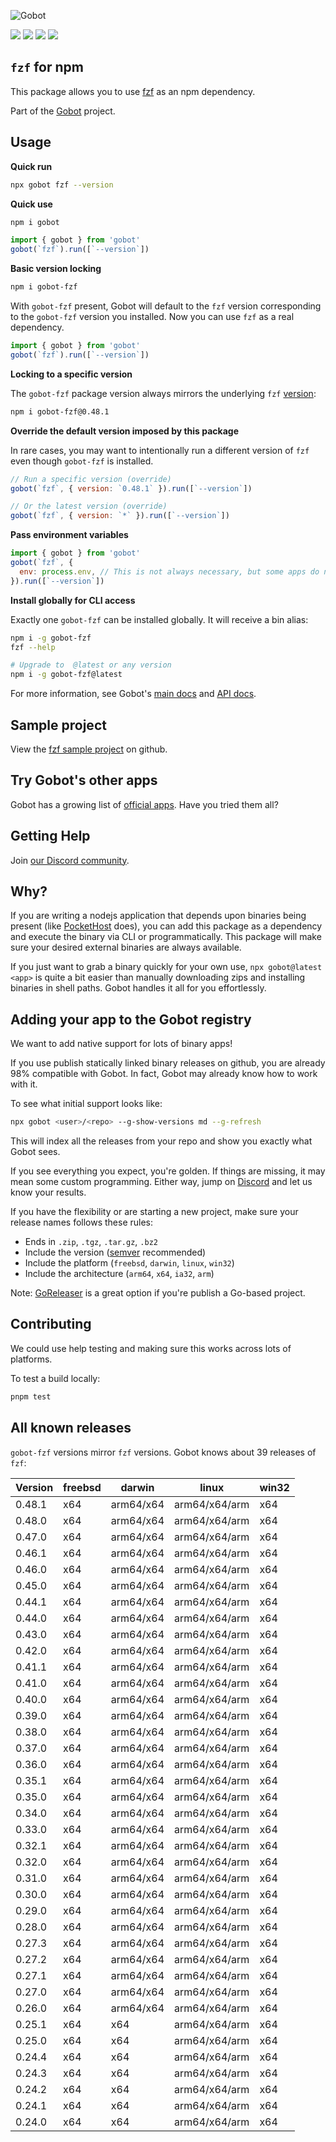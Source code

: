 ![Gobot](https://raw.githubusercontent.com/benallfree/gobot/v1.0.0-alpha.29/assets/gobot-banner-300x.png)

![](https://img.shields.io/npm/v/gobot-fzf) ![](https://img.shields.io/npm/dt/gobot-fzf) ![](https://img.shields.io/github/commit-activity/t/benallfree/gobot) ![](https://img.shields.io/github/stars/benallfree/gobot)

## `fzf` for npm

This package allows you to use [fzf](https://github.com/junegunn/fzf) as an npm dependency.

Part of the [Gobot](https://www.npmjs.com/package/gobot) project.

## Usage

**Quick run**

```bash
npx gobot fzf --version
```

**Quick use**

```bash
npm i gobot
```

```js
import { gobot } from 'gobot'
gobot(`fzf`).run([`--version`])
```

**Basic version locking**

```bash
npm i gobot-fzf
```

With `gobot-fzf` present, Gobot will default to the `fzf` version corresponding to the `gobot-fzf` version you installed. Now you can use `fzf` as a real dependency.

```js
import { gobot } from 'gobot'
gobot(`fzf`).run([`--version`])
```

**Locking to a specific version**

The `gobot-fzf` package version always mirrors the underlying `fzf` [version](#known-versions):

```bash
npm i gobot-fzf@0.48.1
```

**Override the default version imposed by this package**

In rare cases, you may want to intentionally run a different version of `fzf` even though `gobot-fzf` is installed.

```js
// Run a specific version (override)
gobot(`fzf`, { version: `0.48.1` }).run([`--version`])

// Or the latest version (override)
gobot(`fzf`, { version: `*` }).run([`--version`])
```

**Pass environment variables**

```js
import { gobot } from 'gobot'
gobot(`fzf`, {
  env: process.env, // This is not always necessary, but some apps do need it
}).run([`--version`])
```

**Install globally for CLI access**

Exactly one `gobot-fzf` can be installed globally. It will receive a bin alias:

```bash
npm i -g gobot-fzf
fzf --help

# Upgrade to  @latest or any version
npm i -g gobot-fzf@latest
```

For more information, see Gobot's [main docs](https://www.npmjs.com/package/gobot) and [API docs](https://github.com/benallfree/gobot/blob/v1.0.0-alpha.29/docs/readme.md).



## Sample project

View the [fzf sample project](https://github.com/benallfree/gobot/tree/v1.0.0-alpha.29/src/apps/fzf/sample-project) on github.

## Try Gobot's other apps

Gobot has a growing list of [official apps](https://www.npmjs.com/package/gobot#official-gobot-apps). Have you tried them all?

## Getting Help

Join [our Discord community](https://discord.gg/977kMmFnXc).

## Why?

If you are writing a nodejs application that depends upon binaries being present (like [PocketHost](https://github.com/pockethost/pockethost) does), you can add this package as a dependency and execute the binary via CLI or programmatically. This package will make sure your desired external binaries are always available.

If you just want to grab a binary quickly for your own use, `npx gobot@latest <app>` is quite a bit easier than manually downloading zips and installing binaries in shell paths. Gobot handles it all for you effortlessly.

## Adding your app to the Gobot registry

We want to add native support for lots of binary apps!

If you use publish statically linked binary releases on github, you are already 98% compatible with Gobot. In fact, Gobot may already know how to work with it.

To see what initial support looks like:

```bash
npx gobot <user>/<repo> --g-show-versions md --g-refresh
```

This will index all the releases from your repo and show you exactly what Gobot sees.

If you see everything you expect, you're golden. If things are missing, it may mean some custom programming. Either way, jump on [Discord](https://discord.gg/977kMmFnXc) and let us know your results.

If you have the flexibility or are starting a new project, make sure your release names follows these rules:

- Ends in `.zip`, `.tgz`, `.tar.gz`, `.bz2`
- Include the version ([semver](https://semver.org) recommended)
- Include the platform (`freebsd`, `darwin`, `linux`, `win32`)
- Include the architecture (`arm64`, `x64`, `ia32`, `arm`)

Note: [GoReleaser](https://goreleaser.com/) is a great option if you're publish a Go-based project.

## Contributing

We could use help testing and making sure this works across lots of platforms.

To test a build locally:

```bash
pnpm test
```


## All known releases

`gobot-fzf` versions mirror `fzf` versions. Gobot knows about 39 releases of `fzf`:

| Version | freebsd | darwin    | linux         | win32 |
| ------- | ------- | --------- | ------------- | ----- |
| 0.48.1  | x64     | arm64/x64 | arm64/x64/arm | x64   |
| 0.48.0  | x64     | arm64/x64 | arm64/x64/arm | x64   |
| 0.47.0  | x64     | arm64/x64 | arm64/x64/arm | x64   |
| 0.46.1  | x64     | arm64/x64 | arm64/x64/arm | x64   |
| 0.46.0  | x64     | arm64/x64 | arm64/x64/arm | x64   |
| 0.45.0  | x64     | arm64/x64 | arm64/x64/arm | x64   |
| 0.44.1  | x64     | arm64/x64 | arm64/x64/arm | x64   |
| 0.44.0  | x64     | arm64/x64 | arm64/x64/arm | x64   |
| 0.43.0  | x64     | arm64/x64 | arm64/x64/arm | x64   |
| 0.42.0  | x64     | arm64/x64 | arm64/x64/arm | x64   |
| 0.41.1  | x64     | arm64/x64 | arm64/x64/arm | x64   |
| 0.41.0  | x64     | arm64/x64 | arm64/x64/arm | x64   |
| 0.40.0  | x64     | arm64/x64 | arm64/x64/arm | x64   |
| 0.39.0  | x64     | arm64/x64 | arm64/x64/arm | x64   |
| 0.38.0  | x64     | arm64/x64 | arm64/x64/arm | x64   |
| 0.37.0  | x64     | arm64/x64 | arm64/x64/arm | x64   |
| 0.36.0  | x64     | arm64/x64 | arm64/x64/arm | x64   |
| 0.35.1  | x64     | arm64/x64 | arm64/x64/arm | x64   |
| 0.35.0  | x64     | arm64/x64 | arm64/x64/arm | x64   |
| 0.34.0  | x64     | arm64/x64 | arm64/x64/arm | x64   |
| 0.33.0  | x64     | arm64/x64 | arm64/x64/arm | x64   |
| 0.32.1  | x64     | arm64/x64 | arm64/x64/arm | x64   |
| 0.32.0  | x64     | arm64/x64 | arm64/x64/arm | x64   |
| 0.31.0  | x64     | arm64/x64 | arm64/x64/arm | x64   |
| 0.30.0  | x64     | arm64/x64 | arm64/x64/arm | x64   |
| 0.29.0  | x64     | arm64/x64 | arm64/x64/arm | x64   |
| 0.28.0  | x64     | arm64/x64 | arm64/x64/arm | x64   |
| 0.27.3  | x64     | arm64/x64 | arm64/x64/arm | x64   |
| 0.27.2  | x64     | arm64/x64 | arm64/x64/arm | x64   |
| 0.27.1  | x64     | arm64/x64 | arm64/x64/arm | x64   |
| 0.27.0  | x64     | arm64/x64 | arm64/x64/arm | x64   |
| 0.26.0  | x64     | arm64/x64 | arm64/x64/arm | x64   |
| 0.25.1  | x64     | x64       | arm64/x64/arm | x64   |
| 0.25.0  | x64     | x64       | arm64/x64/arm | x64   |
| 0.24.4  | x64     | x64       | arm64/x64/arm | x64   |
| 0.24.3  | x64     | x64       | arm64/x64/arm | x64   |
| 0.24.2  | x64     | x64       | arm64/x64/arm | x64   |
| 0.24.1  | x64     | x64       | arm64/x64/arm | x64   |
| 0.24.0  | x64     | x64       | arm64/x64/arm | x64   |
